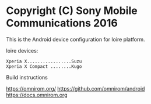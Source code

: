 Copyright (C) Sony Mobile Communications 2016
=============================================

This is the Android device configuration for loire platform.

loire devices:

    Xperia X.................Suzu
    Xperia X Compact ........Kugo


Build instructions

https://omnirom.org/
https://github.com/omnirom/android
https://docs.omnirom.org
